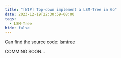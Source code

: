 ```yaml
---
title: "[WIP] Top-down implement a LSM-Tree in Go"
date: 2023-12-19T22:30:59+08:00
tags:
  - LSM-Tree
hide: false
---
```


Can find the source code: [lsmtree](https://github.com/abcdlsj/lsmtree)

COMMING SOON...
